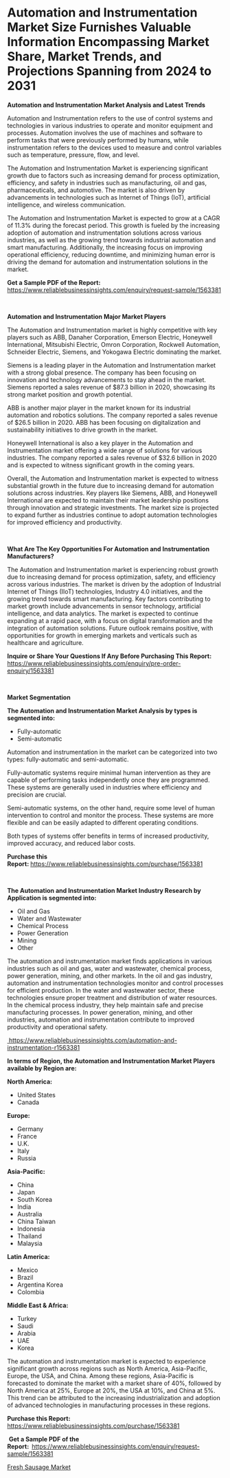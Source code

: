 <p><h1>Automation and Instrumentation Market Size Furnishes Valuable Information Encompassing Market Share, Market Trends, and Projections Spanning from 2024 to 2031</h1></p><p><strong>Automation and Instrumentation Market Analysis and Latest Trends</strong></p>
<p><p>Automation and Instrumentation refers to the use of control systems and technologies in various industries to operate and monitor equipment and processes. Automation involves the use of machines and software to perform tasks that were previously performed by humans, while instrumentation refers to the devices used to measure and control variables such as temperature, pressure, flow, and level.</p><p>The Automation and Instrumentation Market is experiencing significant growth due to factors such as increasing demand for process optimization, efficiency, and safety in industries such as manufacturing, oil and gas, pharmaceuticals, and automotive. The market is also driven by advancements in technologies such as Internet of Things (IoT), artificial intelligence, and wireless communication.</p><p>The Automation and Instrumentation Market is expected to grow at a CAGR of 11.3% during the forecast period. This growth is fueled by the increasing adoption of automation and instrumentation solutions across various industries, as well as the growing trend towards industrial automation and smart manufacturing. Additionally, the increasing focus on improving operational efficiency, reducing downtime, and minimizing human error is driving the demand for automation and instrumentation solutions in the market.</p></p>
<p><strong>Get a Sample PDF of the Report:&nbsp;</strong> <a href="https://www.reliablebusinessinsights.com/enquiry/request-sample/1563381">https://www.reliablebusinessinsights.com/enquiry/request-sample/1563381</a></p>
<p>&nbsp;</p>
<p><strong>Automation and Instrumentation Major Market Players</strong></p>
<p><p>The Automation and Instrumentation market is highly competitive with key players such as ABB, Danaher Corporation, Emerson Electric, Honeywell International, Mitsubishi Electric, Omron Corporation, Rockwell Automation, Schneider Electric, Siemens, and Yokogawa Electric dominating the market.</p><p>Siemens is a leading player in the Automation and Instrumentation market with a strong global presence. The company has been focusing on innovation and technology advancements to stay ahead in the market. Siemens reported a sales revenue of $87.3 billion in 2020, showcasing its strong market position and growth potential.</p><p>ABB is another major player in the market known for its industrial automation and robotics solutions. The company reported a sales revenue of $26.5 billion in 2020. ABB has been focusing on digitalization and sustainability initiatives to drive growth in the market.</p><p>Honeywell International is also a key player in the Automation and Instrumentation market offering a wide range of solutions for various industries. The company reported a sales revenue of $32.6 billion in 2020 and is expected to witness significant growth in the coming years.</p><p>Overall, the Automation and Instrumentation market is expected to witness substantial growth in the future due to increasing demand for automation solutions across industries. Key players like Siemens, ABB, and Honeywell International are expected to maintain their market leadership positions through innovation and strategic investments. The market size is projected to expand further as industries continue to adopt automation technologies for improved efficiency and productivity.</p></p>
<p>&nbsp;</p>
<p><strong>What Are The Key Opportunities For Automation and Instrumentation Manufacturers?</strong></p>
<p><p>The Automation and Instrumentation market is experiencing robust growth due to increasing demand for process optimization, safety, and efficiency across various industries. The market is driven by the adoption of Industrial Internet of Things (IIoT) technologies, Industry 4.0 initiatives, and the growing trend towards smart manufacturing. Key factors contributing to market growth include advancements in sensor technology, artificial intelligence, and data analytics. The market is expected to continue expanding at a rapid pace, with a focus on digital transformation and the integration of automation solutions. Future outlook remains positive, with opportunities for growth in emerging markets and verticals such as healthcare and agriculture.</p></p>
<p><strong>Inquire or Share Your Questions If Any Before Purchasing This Report:</strong> <a href="https://www.reliablebusinessinsights.com/enquiry/pre-order-enquiry/1563381">https://www.reliablebusinessinsights.com/enquiry/pre-order-enquiry/1563381</a></p>
<p>&nbsp;</p>
<p><strong>Market Segmentation</strong></p>
<p><strong>The Automation and Instrumentation Market Analysis by types is segmented into:</strong></p>
<p><ul><li>Fully-automatic</li><li>Semi-automatic</li></ul></p>
<p><p>Automation and instrumentation in the market can be categorized into two types: fully-automatic and semi-automatic. </p><p>Fully-automatic systems require minimal human intervention as they are capable of performing tasks independently once they are programmed. These systems are generally used in industries where efficiency and precision are crucial.</p><p>Semi-automatic systems, on the other hand, require some level of human intervention to control and monitor the process. These systems are more flexible and can be easily adapted to different operating conditions.</p><p>Both types of systems offer benefits in terms of increased productivity, improved accuracy, and reduced labor costs.</p></p>
<p><strong>Purchase this Report:&nbsp;</strong><a href="https://www.reliablebusinessinsights.com/purchase/1563381">https://www.reliablebusinessinsights.com/purchase/1563381</a></p>
<p>&nbsp;</p>
<p><strong>The Automation and Instrumentation Market Industry Research by Application is segmented into:</strong></p>
<p><ul><li>Oil and Gas</li><li>Water and Wastewater</li><li>Chemical Process</li><li>Power Generation</li><li>Mining</li><li>Other</li></ul></p>
<p><p>The automation and instrumentation market finds applications in various industries such as oil and gas, water and wastewater, chemical process, power generation, mining, and other markets. In the oil and gas industry, automation and instrumentation technologies monitor and control processes for efficient production. In the water and wastewater sector, these technologies ensure proper treatment and distribution of water resources. In the chemical process industry, they help maintain safe and precise manufacturing processes. In power generation, mining, and other industries, automation and instrumentation contribute to improved productivity and operational safety.</p></p>
<p><a href="https://www.reliablebusinessinsights.com/automation-and-instrumentation-r1563381">&nbsp;https://www.reliablebusinessinsights.com/automation-and-instrumentation-r1563381</a></p>
<p><strong>In terms of Region, the Automation and Instrumentation Market Players available by Region are:</strong></p>
<p>
    <p> <strong> North America: </strong>
        <ul>
            <li>United States</li>
            <li>Canada</li>
        </ul>
        </p> 
    <p> <strong> Europe: </strong>
        <ul>
            <li>Germany</li>
            <li>France</li>
            <li>U.K.</li>
            <li>Italy</li>
            <li>Russia</li>
        </ul>
        </p> 
    <p> <strong> Asia-Pacific: </strong>
        <ul>
            <li>China</li>
            <li>Japan</li>
            <li>South Korea</li>
            <li>India</li>
            <li>Australia</li>
            <li>China Taiwan</li>
            <li>Indonesia</li>
            <li>Thailand</li>
            <li>Malaysia</li>
        </ul>
        </p> 
    <p> <strong> Latin America: </strong>
        <ul>
            <li>Mexico</li>
            <li>Brazil</li>
            <li>Argentina Korea</li>
            <li>Colombia</li>
        </ul>
        </p> 
    <p> <strong> Middle East & Africa: </strong>
        <ul>
            <li>Turkey</li>
            <li>Saudi</li>
            <li>Arabia</li>
            <li>UAE</li>
            <li>Korea</li>
        </ul>
    </p>
    </p>
<p><p>The automation and instrumentation market is expected to experience significant growth across regions such as North America, Asia-Pacific, Europe, the USA, and China. Among these regions, Asia-Pacific is forecasted to dominate the market with a market share of 40%, followed by North America at 25%, Europe at 20%, the USA at 10%, and China at 5%. This trend can be attributed to the increasing industrialization and adoption of advanced technologies in manufacturing processes in these regions.</p></p>
<p><strong>Purchase this Report: </strong><a href="https://www.reliablebusinessinsights.com/purchase/1563381">https://www.reliablebusinessinsights.com/purchase/1563381</a></p>
<p>&nbsp;<strong>Get a Sample PDF of the Report:&nbsp;&nbsp;</strong><a href="https://www.reliablebusinessinsights.com/enquiry/request-sample/1563381">https://www.reliablebusinessinsights.com/enquiry/request-sample/1563381</a></p>
<p><strong></strong></p>
<p><p><a href="https://github.com/ofpaqrof92/Market-Research-Report-List-1/blob/main/fresh-sausage-market.md">Fresh Sausage Market</a></p></p>